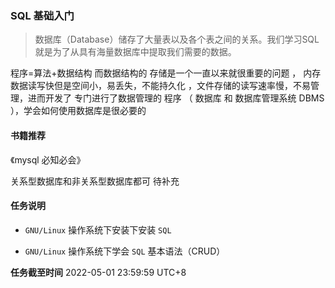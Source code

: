 ### SQL 基础入门

> 数据库（Database）储存了大量表以及各个表之间的关系。我们学习SQL就是为了从具有海量数据库中提取我们需要的数据。

程序=算法+数据结构
而数据结构的 存储是一个一直以来就很重要的问题 ， 内存数据读写快但是空间小，易丢失，不能持久化 ，文件存储的读写速率慢，不易管理，进而开发了 专门进行了数据管理的 程序 （ 数据库 和 数据库管理系统 DBMS ），学会如何使用数据库是很必要的

#### 书籍推荐

《mysql 必知必会》

关系型数据库和非关系型数据库都可
待补充


#### 任务说明

- `GNU/Linux` 操作系统下安装下安装 `SQL`

- `GNU/Linux` 操作系统下学会 `SQL` 基本语法（CRUD）


**任务截至时间**
2022-05-01 23:59:59 UTC+8
